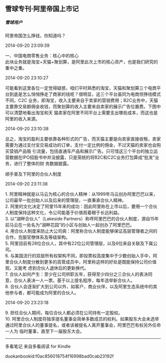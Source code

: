 ## 雪球专刊·阿里帝国上市记

##### 雪球用户

  

  阿里帝国怎么挣钱，你知道吗？

  

2014-09-20 23:09:39

一、中国电商零售业务：核心中的核心  
此块业务就是淘宝+天猫+聚划算，是阿里此次上市的核心资产，也是我们研究的重中之重。

  

2014-09-20 23:10:27

可能看到这里各位一定觉得疑惑，咱们平时熟悉的淘宝，天猫和聚划算三个电商平台到底是怎么悄悄挣走了商家的钱呢？很明显，这三个平台虽同为电商但挣钱模式不同，C2C
业务，即淘宝，收入主要来自于卖家的营销费用；B2C业务中，天猫主要靠交易额佣金收钱，而聚划算的收入主要来自卖家的展示广告位置费。下图中可以清楚地看出淘宝和天
猫卖家在阿里不同平台上需要支出哪些成本，而这也是阿里的收入来源。

  

2014-09-20 23:10:38

总之，淘宝的盈利主要依靠各种形式的广告，而天猫主要是向卖家直接收租，卖家需要为通过支付宝交易成功的订单，支付一定比例的佣金，不过天猫的卖家也会购买营销产品吸
引流量，包括直通车产品和展示广告。只可惜这三个平台的独立运营数据在IPO招股书中并没披露，只是笼统的将B2C和C2C业务打包算成“批发”业务，进行了整体的财
务数据披露。

  

  顺手普及下阿里的合伙人制度

  

2014-09-20 23:11:38

1\. 阿里精神就是以马云为核心的合伙人精神：从1999年马云创办阿里巴巴以来，公司最早一批创始人以及后来的管理层，一直秉承合伙人精神。  
2\. 阿里的文化决定了阿里15年来的成功：因此阿里称在上市以后，要用一个合伙人制度保持这种文化，令公司能基于价值观着眼于长远利益。  
3\. 以“湖畔合伙人”（Lakeside
Partners）称呼阿里巴巴的合伙人制度，源自15年前马云在一处名为“湖畔花园”的小区与创始人一起创办了阿里巴巴。  
4\. 用合伙人制度来防止大公司病：阿里称合伙人制度能够保证高层管理者之间的合作，克服官僚体系及等级架构。  
5\. 阿里目前有28位合伙人，其中有22位公司管理层，以及6位来自关联及下属公司。  
6\. 与美国流行的双层所有权架构不同，即投票权高度集中于少数创始人手中，阿里合伙人制度分散到更多的高管成员中，阿里称这样的好处是既能保持公司价值观，又能考
虑到合伙人退休后的更新换代。  
7\. 合伙人如何产生：至少在公司供职五年，获得至少四分之三合伙人的表决同意，合伙人表决一人一票。基于以上提名程序，每年选举新合伙人。  
8\. 合伙人会逐渐扩大到公司以外，如客户，商业伙伴，以及阿里生态系统中的其他参与者，都可能成为阿里的合伙人。

  

2014-09-20 23:23:18

9\. 担任合伙人期间，每位合伙人都必须在公司持有一定股权。  
10\. 阿里合伙人制度将独享提名董事会简单多数成员的权利。如果股东大会未选举通过阿里合伙人的董事提名，或者该被提名人离开董事会，阿里巴巴有权另外任命一人为
临时董事，直至下一届股东大会。

* * *

多看笔记 来自多看阅读 for Kindle

duokanbookid:f0ac856018754f16998bad0cab23192f

